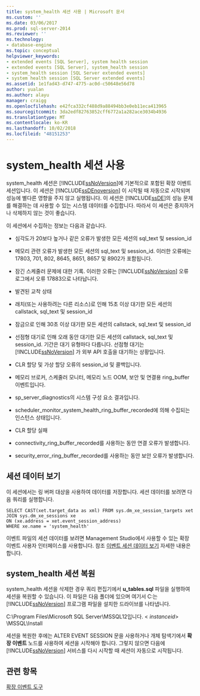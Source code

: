 ```yaml
---
title: system_health 세션 사용 | Microsoft 문서
ms.custom: ''
ms.date: 03/06/2017
ms.prod: sql-server-2014
ms.reviewer: ''
ms.technology:
- database-engine
ms.topic: conceptual
helpviewer_keywords:
- extended events [SQL Server], system health session
- extended events [SQL Server], system_health session
- system_health session [SQL Server extended events]
- system health session [SQL Server extended events]
ms.assetid: 1e1fad43-d747-4775-ac0d-c50648e56d78
author: yualan
ms.author: alayu
manager: craigg
ms.openlocfilehash: e42fca332cf488d9a88494bb3e0eb11eca413965
ms.sourcegitcommit: 3da2edf82763852cff6772a1a282ace3034b4936
ms.translationtype: MT
ms.contentlocale: ko-KR
ms.lasthandoff: 10/02/2018
ms.locfileid: "48151253"
---
```

# <a name="use-the-systemhealth-session"></a>system_health 세션 사용
  system_health 세션은 [!INCLUDE[ssNoVersion](../../includes/ssnoversion-md.md)]에 기본적으로 포함된 확장 이벤트 세션입니다. 이 세션은 [!INCLUDE[ssDEnoversion](../../includes/ssdenoversion-md.md)] 이 시작될 때 자동으로 시작되며 성능에 별다른 영향을 주지 않고 실행됩니다. 이 세션은 [!INCLUDE[ssDE](../../includes/ssde-md.md)]의 성능 문제를 해결하는 데 사용할 수 있는 시스템 데이터를 수집합니다. 따라서 이 세션은 중지하거나 삭제하지 않는 것이 좋습니다.  
  
 이 세션에서 수집하는 정보는 다음과 같습니다.  
  
-   심각도가 20보다 높거나 같은 오류가 발생한 모든 세션의 sql_text 및 session_id  
  
-   메모리 관련 오류가 발생한 모든 세션의 sql_text 및 session_id. 이러한 오류에는 17803, 701, 802, 8645, 8651, 8657 및 8902가 포함됩니다.  
  
-   잠긴 스케줄러 문제에 대한 기록. 이러한 오류는 [!INCLUDE[ssNoVersion](../../includes/ssnoversion-md.md)] 오류 로그에서 오류 17883으로 나타납니다.  
  
-   발견된 교착 상태  
  
-   래치(또는 사용하려는 다른 리소스)로 인해 15초 이상 대기한 모든 세션의 callstack, sql_text 및 session_id  
  
-   잠금으로 인해 30초 이상 대기한 모든 세션의 callstack, sql_text 및 session_id  
  
-   선점형 대기로 인해 오래 동안 대기한 모든 세션의 callstack, sql_text 및 session_id. 기간은 대기 유형마다 다릅니다. 선점형 대기는 [!INCLUDE[ssNoVersion](../../includes/ssnoversion-md.md)] 가 외부 API 호출을 대기하는 상황입니다.  
  
-   CLR 할당 및 가상 할당 오류의 session_id 및 콜백입니다.  
  
-   메모리 브로커, 스케줄러 모니터, 메모리 노드 OOM, 보안 및 연결용 ring_buffer 이벤트입니다.  
  
-   sp_server_diagnostics의 시스템 구성 요소 결과입니다.  
  
-   scheduler_monitor_system_health_ring_buffer_recorded에 의해 수집되는 인스턴스 상태입니다.  
  
-   CLR 할당 실패  
  
-   connectivity_ring_buffer_recorded를 사용하는 동안 연결 오류가 발생합니다.  
  
-   security_error_ring_buffer_recorded를 사용하는 동안 보안 오류가 발생합니다.  
  
## <a name="viewing-the-session-data"></a>세션 데이터 보기  
 이 세션에서는 링 버퍼 대상을 사용하여 데이터를 저장합니다. 세션 데이터를 보려면 다음 쿼리를 실행합니다.  
  
```  
SELECT CAST(xet.target_data as xml) FROM sys.dm_xe_session_targets xet  
JOIN sys.dm_xe_sessions xe  
ON (xe.address = xet.event_session_address)  
WHERE xe.name = 'system_health'  
```  
  
 이벤트 파일의 세션 데이터를 보려면 Management Studio에서 사용할 수 있는 확장 이벤트 사용자 인터페이스를 사용합니다. 참조 [이벤트 세션 데이터 보기](../../database-engine/view-event-session-data.md) 자세한 내용은 합니다.  
  
## <a name="restoring-the-systemhealth-session"></a>system_health 세션 복원  
 system_health 세션을 삭제한 경우 쿼리 편집기에서 **u_tables.sql** 파일을 실행하여 세션을 복원할 수 있습니다. 이 파일은 다음 폴더에 있으며 여기서 C:는 [!INCLUDE[ssNoVersion](../../includes/ssnoversion-md.md)] 프로그램 파일을 설치한 드라이브를 나타냅니다.  
  
 C:\Program Files\Microsoft SQL Server\MSSQL12입니다. \< *instanceid*> \MSSQL\Install  
  
 세션을 복원한 후에는 ALTER EVENT SESSION 문을 사용하거나 개체 탐색기에서 **확장 이벤트** 노드를 사용하여 세션을 시작해야 합니다. 그렇지 않으면 다음에 [!INCLUDE[ssNoVersion](../../includes/ssnoversion-md.md)] 서비스를 다시 시작할 때 세션이 자동으로 시작됩니다.  
  
## <a name="see-also"></a>관련 항목  
 [확장 이벤트 도구](extended-events-tools.md)  
  
  
